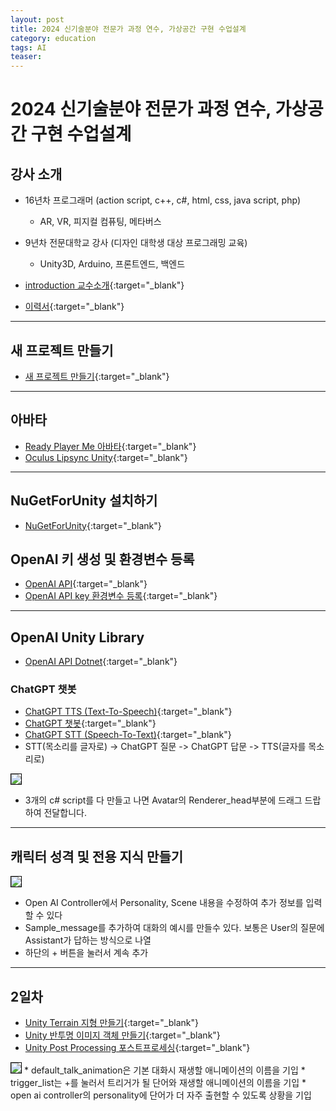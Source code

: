 ```yaml
---
layout: post
title: 2024 신기술분야 전문가 과정 연수, 가상공간 구현 수업설계
category: education
tags: AI
teaser: 
---
```


# 2024 신기술분야 전문가 과정 연수, 가상공간 구현 수업설계

## 강사 소개
* 16년차 프로그래머 (action script, c++, c#, html, css, java script, php)
  * AR, VR, 피지컬 컴퓨팅, 메타버스
* 9년차 전문대학교 강사 (디자인 대학생 대상 프로그래밍 교육)
  * Unity3D, Arduino, 프론트엔드, 백엔드

* [introduction 교수소개](/education/2024/03/02/introduction.html){:target="_blank"}
* [이력서](/profile/){:target="_blank"}

---

## 새 프로젝트 만들기
* [새 프로젝트 만들기](/subpage/2024/08/04/new_project.html){:target="_blank"}

---

## 아바타
* [Ready Player Me 아바타](/subpage/2024/08/04/ready_player_me.html){:target="_blank"}
* [Oculus Lipsync Unity](/subpage/2024/08/04/lipsync.html){:target="_blank"}

---

## NuGetForUnity 설치하기
* [NuGetForUnity](/subpage/2024/08/04/nuget_for_unity.html){:target="_blank"}

## OpenAI 키 생성 및 환경변수 등록
* [OpenAI API](/subpage/2024/08/04/openai.html){:target="_blank"}
* [OpenAI API key 환경변수 등록](/subpage/2024/08/04/openai_key.html){:target="_blank"}

---

## OpenAI Unity Library
* [OpenAI API Dotnet](/subpage/2024/08/04/openai_api_dotnet.html){:target="_blank"}

### ChatGPT 챗봇
* [ChatGPT TTS (Text-To-Speech)](/subpage/2024/08/04/chatgpt_tts.html){:target="_blank"}
* [ChatGPT 챗봇](/subpage/2024/08/04/ChatGPT_chatbot.html){:target="_blank"}
* [ChatGPT STT (Speech-To-Text)](/subpage/2024/08/04/chatgpt_stt.html){:target="_blank"}
* STT(목소리를 글자로) -> ChatGPT 질문 -> ChatGPT 답문 -> TTS(글자를 목소리로)

<img style='border:solid 1px black;' src="https://image.onethelab.com/resized/1722788708.jpg" />

* 3개의 c# script를 다 만들고 나면 Avatar의 Renderer_head부분에 드래그 드랍하여 전달합니다.

---

## 캐릭터 성격 및 전용 지식 만들기

<img style='border:solid 1px black;' src="https://image.onethelab.com/resized/1722792662.jpg" />

* Open AI Controller에서 Personality, Scene 내용을 수정하여 추가 정보를 입력할 수 있다
* Sample_message를 추가하여 대화의 예시를 만들수 있다. 보통은 User의 질문에 Assistant가 답하는 방식으로 나열
* 하단의 + 버튼을 눌러서 계속 추가

---

## 2일차
* [Unity Terrain 지형 만들기](/unity3d/2024/04/28/unity_terrain.html){:target="_blank"}
* [Unity 반투명 이미지 객체 만들기](/unity3d/2024/04/28/Unity_transparent_png.html){:target="_blank"}
* [Unity Post Processing 포스트프로세싱](/unity3d/2024/05/09/unity_post_processing.html){:target="_blank"}


<img style='border:solid 1px black;' src="https://image.onethelab.com/resized/1722914617.jpg" />
* default_talk_animation은 기본 대화시 재생할 애니메이션의 이름을 기입
* trigger_list는 +를 눌러서 트리거가 될 단어와 재생할 애니메이션의 이름을 기입
* open ai controller의 personality에 단어가 더 자주 출현할 수 있도록 상황을 기입
